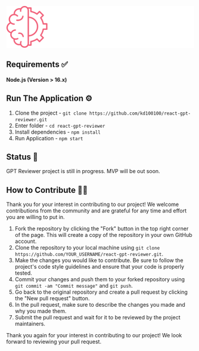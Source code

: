 ![GPT Reviewer](./src/assets/images/logo.png)

## Requirements ✅

#### Node.js (Version > 16.x)

## Run The Application ⚙️

1. Clone the project - `git clone https://github.com/kd100100/react-gpt-reviewer.git`
2. Enter folder - `cd react-gpt-reviewer`
3. Install dependencies - `npm install`
4. Run Application - `npm start`

## Status 🚧

GPT Reviewer project is still in progress. MVP will be out soon.

## How to Contribute 👨‍💻

Thank you for your interest in contributing to our project! We welcome contributions from the community and are grateful for any time and effort you are willing to put in.

1. Fork the repository by clicking the "Fork" button in the top right corner of the page. This will create a copy of the repository in your own GitHub account.
2. Clone the repository to your local machine using `git clone https://github.com/YOUR_USERNAME/react-gpt-reviewer.git`.
3. Make the changes you would like to contribute. Be sure to follow the project's code style guidelines and ensure that your code is properly tested.
4. Commit your changes and push them to your forked repository using `git commit -am "Commit message"` and `git push`.
5. Go back to the original repository and create a pull request by clicking the "New pull request" button.
6. In the pull request, make sure to describe the changes you made and why you made them.
7. Submit the pull request and wait for it to be reviewed by the project maintainers.

Thank you again for your interest in contributing to our project! We look forward to reviewing your pull request.
